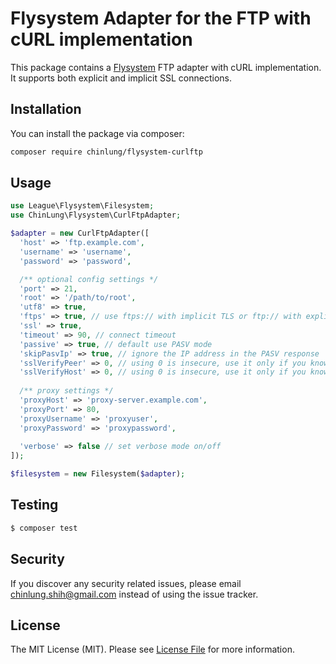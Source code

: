 # Flysystem Adapter for the FTP with cURL implementation

This package contains a [Flysystem](https://flysystem.thephpleague.com/) FTP adapter with cURL implementation.
It supports both explicit and implicit SSL connections.

## Installation

You can install the package via composer:

``` bash
composer require chinlung/flysystem-curlftp
```

## Usage

``` php
use League\Flysystem\Filesystem;
use ChinLung\Flysystem\CurlFtpAdapter;

$adapter = new CurlFtpAdapter([
  'host' => 'ftp.example.com',
  'username' => 'username',
  'password' => 'password',

  /** optional config settings */
  'port' => 21,
  'root' => '/path/to/root',
  'utf8' => true,
  'ftps' => true, // use ftps:// with implicit TLS or ftp:// with explicit TLS
  'ssl' => true,
  'timeout' => 90, // connect timeout
  'passive' => true, // default use PASV mode
  'skipPasvIp' => true, // ignore the IP address in the PASV response 
  'sslVerifyPeer' => 0, // using 0 is insecure, use it only if you know what you're doing
  'sslVerifyHost' => 0, // using 0 is insecure, use it only if you know what you're doing
  
  /** proxy settings */
  'proxyHost' => 'proxy-server.example.com',
  'proxyPort' => 80,
  'proxyUsername' => 'proxyuser',
  'proxyPassword' => 'proxypassword',
  
  'verbose' => false // set verbose mode on/off 
]);

$filesystem = new Filesystem($adapter);
``` 

## Testing

``` bash
$ composer test
```

## Security

If you discover any security related issues, please email chinlung.shih@gmail.com instead of using the issue tracker.

## License

The MIT License (MIT). Please see [License File](LICENSE) for more information.
